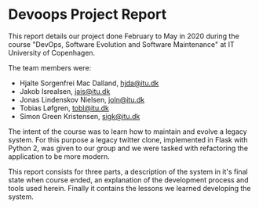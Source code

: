 # Devoops Project Report

This report details our project done February to May in 2020 during the course "DevOps, Software Evolution and Software Maintenance" at IT University of Copenhagen.

The team members were:
- Hjalte Sorgenfrei Mac Dalland, hjda@itu.dk
- Jakob Isrealsen, jais@itu.dk
- Jonas Lindenskov Nielsen, joln@itu.dk
- Tobias Løfgren, tobl@itu.dk
- Simon Green Kristensen, sigk@itu.dk

The intent of the course was to learn how to maintain and evolve a legacy system. 
For this purpose a legacy twitter clone, implemented in Flask with Python 2, was given to our group and we were tasked with refactoring the application to be more modern. 

This report consists for three parts, a description of the system in it's final state when course ended, an explanation of the development process and tools used herein. Finally it contains the lessons we learned developing the system.